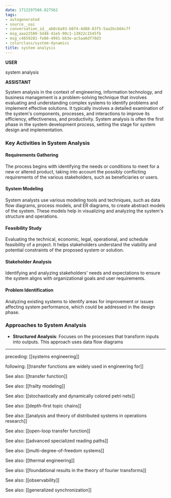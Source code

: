 ```yaml
---
date: 1712297566.827562
tags:
- autogenerated
- source__oai
- conversation_id__ab0c6a93-b0f4-4d88-83f5-5aa2bcb64c7f
- msg_aaa22580-5d48-41e5-90c1-13922c1545fb
- msg_c4659281-fe88-4991-bb3e-ac5aa6df78d3
- colorclass/system-dynamics
title: system analysis
---
```


**USER**

system analysis


**ASSISTANT**

System analysis in the context of engineering, information technology, and business management is a problem-solving technique that involves evaluating and understanding complex systems to identify problems and implement effective solutions. It typically involves a detailed examination of the system's components, processes, and interactions to improve its efficiency, effectiveness, and productivity. System analysis is often the first phase in the system development process, setting the stage for system design and implementation.

### Key Activities in System Analysis

#### Requirements Gathering
The process begins with identifying the needs or conditions to meet for a new or altered product, taking into account the possibly conflicting requirements of the various stakeholders, such as beneficiaries or users.

#### System Modeling
System analysts use various modeling tools and techniques, such as data flow diagrams, process models, and ER diagrams, to create abstract models of the system. These models help in visualizing and analyzing the system's structure and operations.

#### Feasibility Study
Evaluating the technical, economic, legal, operational, and schedule feasibility of a project. It helps stakeholders understand the viability and potential constraints of the proposed system or solution.

#### Stakeholder Analysis
Identifying and analyzing stakeholders' needs and expectations to ensure the system aligns with organizational goals and user requirements.

#### Problem Identification
Analyzing existing systems to identify areas for improvement or issues affecting system performance, which could be addressed in the design phase.

### Approaches to System Analysis

- **Structured Analysis**: Focuses on the processes that transform inputs into outputs. This approach uses data flow diagrams


---

preceding: [[systems engineering]]  


following: [[transfer functions are widely used in engineering for]]

See also: [[transfer function]]


See also: [[frailty modeling]]


See also: [[stochastically and dynamically colored petri nets]]


See also: [[depth-first topic chains]]


See also: [[analysis and theory of distributed systems in operations research]]


See also: [[open-loop transfer function]]


See also: [[advanced specialized reading paths]]


See also: [[multi-degree-of-freedom systems]]


See also: [[thermal engineering]]


See also: [[foundational results in the theory of fourier transforms]]


See also: [[observability]]


See also: [[generalized synchronization]]